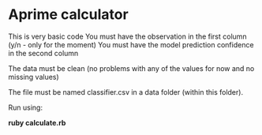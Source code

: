 # Aprime calculator

This is very basic code
You must have the observation in the first column (y/n - only for the moment)
You must have the model prediction confidence in the second column

The data must be clean (no problems with any of the values for now and no missing values)

The file must be named classifier.csv in a data folder (within this folder).

Run using:

**ruby calculate.rb**
